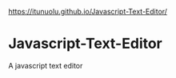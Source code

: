 https://itunuolu.github.io/Javascript-Text-Editor/
# Javascript-Text-Editor
A javascript text editor
